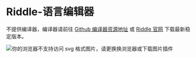 # Riddle-语言编辑器

不提供编译器，编译器请前往 [Github 编译器资源地址](https://github.com/wangziwenhk/Riddle-Language/) 或 [Riddle 官网](https://2840rr9987.zicp.fun/) 下载最新稳定版本。

![你的浏览器不支持访问 svg 格式图片，请更换换浏览器或下载图片插件](https://github.com/wangziwenhk/Riddle-Language/blob/main/resources/logo.svg)
